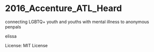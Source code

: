# 2016_Accenture_ATL_Heard
connecting LGBTQ+ youth and youths with mental illness to anonymous penpals

elissa

License:
MIT License

